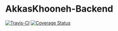 # AkkasKhooneh-Backend

[![Travis-CI](https://travis-ci.org/Mangeneh/akkaskhooneh-backend.svg?branch=master)](https://travis-ci.org/Mangeneh/akkaskhooneh-backend) [![Coverage Status](https://coveralls.io/repos/github/Mangeneh/akkaskhooneh-backend/badge.svg?branch=master)](https://coveralls.io/github/Mangeneh/akkaskhooneh-backend?branch=master)